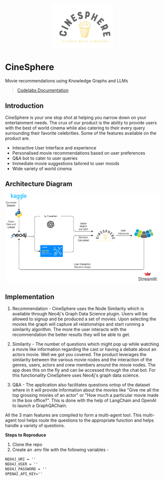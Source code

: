 <div style="text-align:center;">
    <img src="logo.png" width=200>
</div>

# CineSphere
Movie recommendations using Knowledge Graphs and LLMs

> [Codelabs Documentation](https://codelabs-preview.appspot.com/?file_id=1KAzKlqQ-GWZW9tSMoI07RWoFs0BkJ88tIaO6z5QGpnY#8)<br>

## Introduction 


CineSphere is your one stop shot at helping you narrow down on your entertainment needs. The crux of our product is the ability to provide 
users with the best of world cinema while also catering to their every query surrounding their favorite celebrities. Some of the features available on the 
product are. 

- Interactive User Interface and experience
- Personalised movie recommendations based on user preferences
- Q&A bot to cater to user queries
- Immediate movie suggestions tailored to user moods
- Wide variety of world cinema

## Architecture Diagram
<img src="CineSphere_Flow.png" alt="Product Flow">


## Implementation

1. Recommendation - CineSphere uses the Node Similarity which is available through Neo4j's Graph Data Science plugin. Users will be allowed to signup and be produced
a set of movies. Upon selecting the movies the graph will capture all relationships and start running a similarity algorithm. The more the user interacts with the recommendation
the better results they will be able to get. 

2. Similarity - The number of questions which might pop up while watching a movie like information regarding the cast or having a debate about an actors movie. Well we got you covered. The product leverages the similarity between the various movie nodes and the interaction of the genres, users, actors and crew members around the movie nodes. The app does this on the fly and can be accessed through the chat bot. For this functionality CineSphere uses Neo4j's graph data science.

3. Q&A - The application also facilitates questions ontop of the dataset where in it will provide information about the movies like "Give me all the top grossing movies of an actor" or "How much a particular movie made in the box office?". This is done with the help of LangChain and OpenAI to launch a GraphQAChain. 

All the 3 main features are compiled to form a multi-agent tool. This multi-agent tool helps route the questions to the appropriate function and helps handle a variety of questions.
  

**Steps to Reproduce**

1) Clone the repo 
2) Create an .env file with the following variables - 

```
NEO4J_URI = ''
NEO4J_USER = ''
NEO4J_PASSWORD = ''
OPENAI_API_KEY=''

```